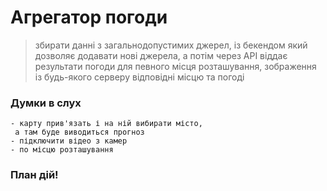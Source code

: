 # Агрегатор погоди
> збирати данні з загальнодопустимих джерел, із бекендом який дозволяє додавати нові джерела,
а потім через API віддає  результати погоди для певного місця розташування,  зображення із 
будь-якого серверу відповідні місцю та погоді

### Думки в слух

```
- карту прив'язать і на ній вибирати місто,
 а там буде виводиться прогноз
- підключити відео з камер
- по місцю розташування
```

### План дій!